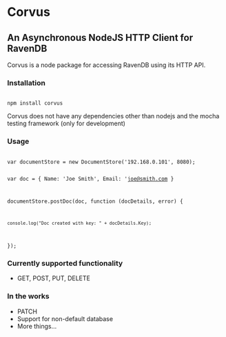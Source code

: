 # Corvus
## An Asynchronous NodeJS HTTP Client for RavenDB

Corvus is a node package for accessing RavenDB using its HTTP API.


### Installation

<code>
npm install corvus
</code>

Corvus does not have any dependencies other than nodejs and the mocha testing framework (only for development)

### Usage

<code>
var documentStore = new DocumentStore('192.168.0.101', 8080);

var doc = { Name: 'Joe Smith', Email: 'joe@smith.com }

documentStore.postDoc(doc, function (docDetails, error) {


    console.log("Doc created with key: " + docDetails.Key);

});
</code>

### Currently supported functionality

* GET, POST, PUT, DELETE

### In the works

* PATCH
* Support for non-default database
* More things...


